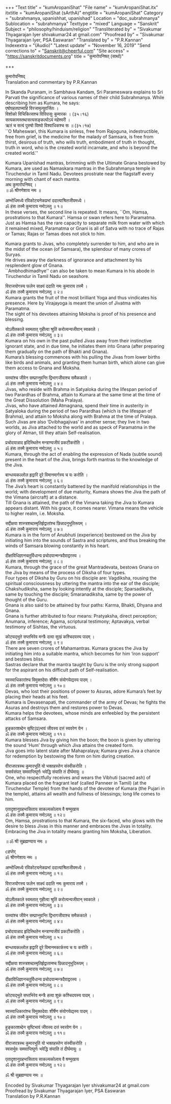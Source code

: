 +++
"Text title" = "kumAropaniShat"
"File name" = "kumAropaniShat.itx"
itxtitle = "kumAropaniShat (sArthA)"
engtitle = "kumAropaniShat"
Category = "subrahmanya, upanishhat, upanishad"
Location = "doc_subrahmanya"
Sublocation = "subrahmanya"
Texttype = "mixed"
Language = "Sanskrit"
Subject = "philosophy/hinduism/religion"
"Transliterated by" = "Sivakumar Thyagarajan Iyer shivakumar24 at gmail.com"
"Proofread by" = "Sivakumar Thyagarajan Iyer, PSA Easwaran"
"Translated by" = "P.R.Kannan"
Indexextra = "(Audio)"
"Latest update" = "November 16, 2019"
"Send corrections to" = "Sanskrit@cheerful.com"
"Site access" = "https://sanskritdocuments.org"
title = "कुमारोपनिषत् (सार्था)"

+++
  
 कुमारोपनिषद्   
       Translation and commentary by P.R.Kannan  
  
In Skanda Puranam, in Sambhava Kandam, Sri Parameswara explains to Sri Parvati the significance of various names of their child Subrahmanya. While describing him as Kumara, he says:  
        एषोपहतपाप्माहि विरजामृत्युवर्जितः ।  
        विशोको विचिकित्सश्च विपिपासुः कुमारकः । (३५।१६)  
        सत्यकामस्तथासत्यसङ्कल्पोऽयं महेश्वरी ।  
        ऋतं च सत्यं पुरुषो विश्वो विश्वाधिकश्च सः ॥ (३५।१७)  
``O Maheswari, this Kumara is sinless, free from Rajoguna, indestructible, free from grief, is the medicine for the malady of Samsara, is free from thirst, desirous of truth, who wills truth, embodiment of truth in thought, truth in word, who is the created world incarnate, and who is beyond the created world.''  
  
Kumara Upanishad mantras, brimming with the Ultimate Gnana bestowed by Kumara, are used as Namaskara mantras in the Subrahmanya temple in Tiruchendur in Tamil Nadu. Devotees prostrate near the flagstaff every morning with chant of each mantra.    
अथ कुमारोपनिषद् ।  
॥ ॐ श्रीगणेशाय नमः ॥  
  
अम्भोधिमध्ये रविकोट्यनेकप्रभां ददात्याश्रितजीवमध्ये ।  
ॐ हंसः तस्मै कुमाराय नमोऽस्तु ॥ १॥  
In these verses, the second line is repeated. It means, ``Om, Hamsa, prostrations to that Kumara''. Hamsa or swan refers here to Paramatma. Just as Hamsa has the rare capacity to separate milk from water with which it remained mixed, Paramatma or Gnani is all of Satva with no trace of Rajas or Tamas; Rajas or Tamas does not stick to him.  
  
Kumara grants to Jivas, who  completely surrender to him, and who are in the midst of the ocean (of Samsara), the splendour of many crores of Suryas.   
He drives away the darkness of ignorance and attachment by his resplendent glow of Gnana.  
``Ambhodhimadhye'' can also be taken to mean Kumara in his abode in Tiruchendur in Tamil Nadu on seashore.  
  
विराजयोगस्य फलेन साक्ष्यं ददाति नमः कुमाराय तस्मै ।  
ॐ हंसः तस्मै कुमाराय नमोऽस्तु ॥ २॥  
Kumara grants the fruit of the most brilliant Yoga and thus vindicates his presence. Here by Virajayoga is meant the union of Jivatma with Paramatma.   
The sight of his devotees attaining Moksha is proof of his presence and blessing.  
  
योऽतीतकाले स्वमतात् गृहीत्वा श्रुतिं करोत्यन्यजीवान् स्वकाले ।  
ॐ हंसः तस्मै कुमाराय नमोऽस्तु ॥ ३॥  
Kumara on his own in the past pulled Jivas away from their instinctive ignorant state, and in due time, he initiates them into Gnana (after preparing them gradually on the path of Bhakti and Gnana).  
Kumara’s blessing commences with his pulling the Jivas from lower births like birds and animals, and granting them human birth, which alone can give them access to Gnana and Moksha.  
  
यस्यांश्च जीवेन सम्प्राप्नुवन्ति द्विभागजीवाश्च समैककाले ।  
ॐ हंसः तस्मै कुमाराय नमोऽस्तु ॥ ४॥  
Jivas, who reside with Brahma in Satyaloka during the lifespan period of two Parardhas of Brahma, attain to Kumara at the same time at the time of the Great Dissolution (Maha Pralaya).  
Jivas, who have attained Atmagnana, spend their time in austerity in Satyaloka during the period of two Parardhas (which is the lifespan of Brahma), and attain to Moksha along with Brahma at the time of Pralaya. Such Jivas are also ‘Dvibhagajivas’ in another sense; they live in two worlds, as Jiva attached to the world and as speck of Paramatma in the glory of Atman, till they attain Self-realisation.  
  
प्रचोदयान्नाद हृदिस्थितेन मन्त्राण्यजीवं प्रकटीकरोति ।  
ॐ हंसः तस्मै कुमाराय नमोऽस्तु ॥ ५॥  
Kumara, through the act of enabling the expression of Nada (subtle sound) present in the heart of the Jiva, brings forth mantras to the knowledge of the Jiva.  
  
बान्धव्यकल्लोल हृद्वारि दूरे विमानमार्गस्य च यः करोति ।  
ॐ हंसः तस्मै कुमाराय नमोऽस्तु ॥ ६॥  
The Jiva’s heart is constantly battered by the manifold relationships in the world; with development of due maturity, Kumara shows the Jiva the path of the Vimana (aircraft) at a distance.  
Till Gnana is attained, the path of the Vimana taking the Jiva to Kumara appears distant. With his grace, it comes nearer. Vimana means the vehicle to higher realm, i.e. Moksha.  
  
सद्दीक्षया शास्त्रशब्दस्मृतिर्हृद्वातांश्च छिन्नादनुभूतिरूपम् ।  
ॐ हंसः तस्मै कुमाराय नमोऽस्तु ॥ ७॥  
Kumara is in the form of Anubhuti (experience) bestowed on the Jiva by initiating him into the sounds of Sastra and scriptures, and thus breaking the winds of Samsara blowing constantly in his heart.  
  
दीक्षाविधिज्ञानचतुर्विधान्य प्रचोदयान्मन्त्रदैवाद्वरस्य ।  
ॐ हंसः तस्मै कुमाराय नमोऽस्तु ॥ ८॥  
Kumara, through the grace of the great Mantradevata, bestows Gnana on the Jiva by means of the process of Diksha of four types.  
Four types of Diksha by Guru on his disciple are: Vagdiksha, rousing the spiritual consciousness by uttering the mantra into the ear of the disciple; Chakshudiksha, same by looking intently at the disciple; Sparsadiksha, same by touching the disciple; Smaranadiksha, same by the power of thought of the Guru.  
Gnana is also said to be attained by four paths: Karma, Bhakti, Dhyana and Gnana.  
Gnana is further attributed to four means: Pratyaksha, direct perception; Anumana, inference; Agama, scriptural testimony; Aptavakya, verbal testimony of Sishtas, the virtuous.  
  
कोट्यद्भुते सप्तभिरेव मन्त्रैः दत्वा सुखं कश्चिदयस्य पादम् ।  
ॐ हंसः तस्मै कुमाराय नमोऽस्तु ॥ ९॥  
There are seven crores of Mahamantras. Kumara graces the Jiva by initiating him into a suitable mantra, which becomes for him ‘iron support’ and bestows bliss.  
Sastras declare that the mantra taught by Guru is the only strong support for the aspirant on his difficult path of Self-realisation.  
  
स्वस्वाधिकारांश्च विमुक्तदेवाः शीर्षेण संयोगयेद्यस्य पादम् ।  
ॐ हंसः तस्मै कुमाराय नमोऽस्तु ॥ १०॥  
Devas, who lost their positions of power to Asuras, adore Kumara’s feet by placing their heads at his feet.   
Kumara is Devasenapati, the commander of the army of Devas; he fights the Asuras and destroys them and restores power to Devas.  
Kumara helps the devotees, whose minds are enfeebled by the persistent attacks of Samsara.  
  
हुङ्कारशब्देन सृष्टि(प्र)भावं जीवस्य दत्तं स्ववरेण येन ।  
ॐ हंसः तस्मै कुमाराय नमोऽस्तु ॥ ११॥  
Kumara blesses Jiva by giving him the boon; the boon is given by uttering the sound ‘Hum’ through which Jiva attains the created form.  
Jiva goes into latent state after Mahapralaya; Kumara gives Jiva a chance for redemption by bestowing the form on him during creation.  
  
वीराजपत्रस्थ कुमारभूतिं यो भक्तहस्तेन संस्वीकरोति ।  
ससर्वसंपत् समवाप्तिपूर्णः भवेद्धि संयाति तं दीर्घमायुः ॥  
One, who respectfully receives and wears the Vibhuti (sacred ash) of Kumara placed on the fragrant leaf (called Panneer in Tamil) (at the Tiruchendur Temple) from the hands of the devotee of Kumara (the Pujari in the temple), attains all wealth and fullness of blessings; long life comes to him.  
  
एतादृशानुग्रहभासिताय साकल्यकोलाय वै षण्मुखाय  
ॐ हंसः तस्मै कुमाराय नमोऽस्तु ॥ १२॥  
Om, Hamsa, prostrations to that Kumara, the six-faced, who glows with the desire to bless Jivas in this manner and embraces the Jivas in totality.  
Embracing the Jiva in totality means granting him Moksha, Liberation.  
  
॥ ॐ श्री सुब्रह्मण्याय नमः ॥  
  
cहप्तेर्  
ॐ श्रीगणेशाय नमः ॥  
  
अम्भोधिमध्ये रविकोट्यनेकप्रभां ददात्याश्रितजीवमध्ये ।  
ॐ हंसः तस्मै कुमाराय नमोऽस्तु ॥ १॥  
  
विराजयोगस्य फलेन साक्ष्यं ददाति नमः कुमाराय तस्मै ।  
ॐ हंसः तस्मै कुमाराय नमोऽस्तु ॥ २॥  
  
योऽतीतकाले स्वमतात् गृहीत्वा श्रुतिं करोत्यन्यजीवान् स्वकाले ।  
ॐ हंसः तस्मै कुमाराय नमोऽस्तु ॥ ३॥  
  
यस्यांश्च जीवेन सम्प्राप्नुवन्ति द्विभागजीवाश्च समैककाले ।  
ॐ हंसः तस्मै कुमाराय नमोऽस्तु ॥ ४॥  
  
प्रचोदयान्नाद हृदिस्थितेन मन्त्राण्यजीवं प्रकटीकरोति ।  
ॐ हंसः तस्मै कुमाराय नमोऽस्तु ॥ ५॥  
  
बान्धव्यकल्लोल हृद्वारि दूरे विमानमकार्कस्य च यः करोति ।  
ॐ हंसः तस्मै कुमाराय नमोऽस्तु ॥ ६॥  
  
सद्दीक्षया शास्त्रशब्दस्मृतिर्हृद्वाताम्श्च छिन्नादनुभूदिरूपम् ।  
ॐ हंसः तस्मै कुमाराय नमोऽस्तु ॥ ७॥  
  
दीक्षाविधिज्ञानचतुर्विधान्य प्रचोदयान्मन्त्रदैवाद्वरस्य ।  
ॐ हंसः तस्मै कुमाराय नमोऽस्तु ॥ ८॥  
  
कोट्यद्भुते सप्तभिरेव मन्त्रैः हत्वा शुकं कश्चिदयस्य पादम् ।  
ॐ हंसः तस्मै कुमाराय नमोऽस्तु ॥ ९॥  
  
स्वस्वाधिकारांश्च विमुक्तदेवाः शीर्षेण संयोगयेद्यस्य पादम् ।  
ॐ हंसः तस्मै कुमाराय नमोऽस्तु ॥ १०॥  
  
हुङ्कारशब्देन सृष्टिभावं जीवस्य दत्तं स्वरवेण येन ।  
ॐ हंसः तस्मै कुमाराय नमोऽस्तु ॥ ११॥  
  
वीराजपत्रस्थ कुमारभूतिं यो भक्तहस्तेन संस्वीकरोति ।  
स्वसर्भुवः समवाप्तिपूर्णः भवेद्धि संयाति तं दीर्घमायुः ॥  
  
एतादृशानुग्रहभासिताय साकल्यकोलाय वै षण्मुखाय  
ॐ हंसः तस्मै कुमाराय नमोऽस्तु ॥ १२॥  
  
ॐ श्री सुब्रह्मण्याय नमः ॥  
  
  
Encoded by Sivakumar Thyagarajan Iyer shivakumar24 at gmail.com  
Proofread by Sivakumar Thyagarajan Iyer, PSA Easwaran  
Translation by P.R.Kannan  
  
